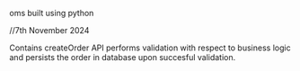 oms built using python

//7th November 2024

Contains createOrder API
  performs validation with respect to business logic and persists the order in database upon succesful validation.
